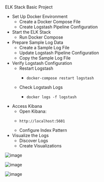 ELK Stack Basic Project 

- Set Up Docker Environment
  - Create a Docker Compose File
  - Create Logstash Pipeline Configuration
- Start the ELK Stack
  - Run Docker Compose
- Prepare Sample Log Data
  - Create a Sample Log File
  - Update Logstash Pipeline Configuration
  - Copy the Sample Log File
- Verify Logstash Configuration
  - Restart Logstash
    -     docker-compose restart logstash
  - Check Logstash Logs
    -     docker logs -f logstash
- Access Kibana
  - Open Kibana:
  -     http://localhost:5601
  - Configure Index Pattern
- Visualize the Logs
  - Discover Logs
  - Create Visualizations

![image](https://github.com/user-attachments/assets/afa8fddf-7eed-4508-8415-7fda71a9e523)

![image](https://github.com/user-attachments/assets/e3141bb1-eda9-4f20-90fe-4be5138037b7)

![image](https://github.com/user-attachments/assets/b02db593-8cf2-4bb4-a3b3-eeb78fed8cae)
